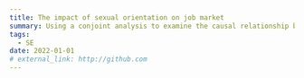 ```yaml
---
title: The impact of sexual orientation on job market
summary: Using a conjoint analysis to examine the causal relationship between people's sexual orientation and their probabilities to gain job opportunities (Paper 4)
tags:
  - SE
date: 2022-01-01
# external_link: http://github.com
---
```

